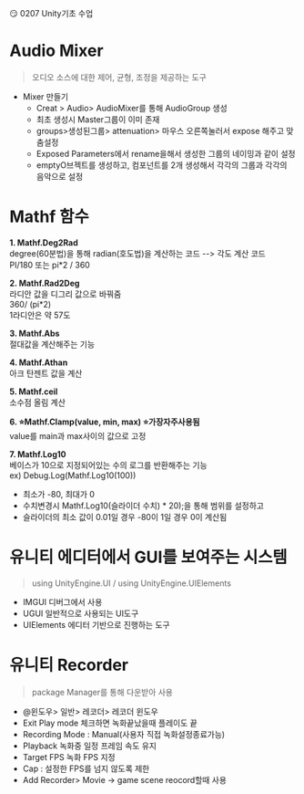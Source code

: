:smirk: 0207 Unity기초 수업
# Audio Mixer
 > 오디오 소스에 대한 제어, 균형, 조정을 제공하는 도구

* Mixer 만들기
  * Creat > Audio> AudioMixer를 통해 AudioGroup 생성
  * 최초 생성시 Master그룹이 이미 존재
  * groups>생성된그룹> attenuation> 마우스 오른쪽눌러서 expose 해주고 맞춤설정
  * Exposed Parameters에서 rename을해서 생성한 그룹의 네이밍과 같이 설정
  * emptyO브젝트를 생성하고, 컴포넌트를 2개 생성해서 각각의 그룹과 각각의 음악으로 설정
 
# Mathf 함수
**1. Mathf.Deg2Rad**         
  degree(60분법)을 통해 radian(호도법)을 계산하는 코드 --> 각도 계산 코드   
  PI/180 또는 pi*2 / 360
         
**2. Mathf.Rad2Deg**      
  라디안 값을 디그리 값으로 바꿔줌   
  360/ (pi*2)   
  1라디안은 약 57도

**3. Mathf.Abs**      
  절대값을 계산해주는 기능   

**4. Mathf.Athan**      
  아크 탄젠트 값을 계산 

**5. Mathf.ceil**      
  소수점 올림 계산

**6. :star:Mathf.Clamp(value, min, max) :star:가장자주사용됨**      
  value를 main과 max사이의 값으로 고정
 
**7. Mathf.Log10**   
  베이스가 10으로 지정되어있는 수의 로그를 반환해주는 기능   
  ex) Debug.Log(Mathf.Log10(100))   
  - 최소가 -80, 최대가 0
  - 수치변경시 Mathf.Log10(슬라이더 수치) * 20);을 통해 범위를 설정하고
  - 슬라이더의 최소 값이 0.01일 경우 -80이 1일 경우 0이 계산됨


# 유니티 에디터에서 GUI를 보여주는 시스템
> using UnityEngine.UI / using UnityEngine.UIElements
* IMGUI 디버그에서 사용
* UGUI 일반적으로 사용되는 UI도구
* UIElements 에디터 기반으로 진행하는 도구

# 유니티 Recorder 
> package Manager를 통해 다운받아 사용
* @윈도우> 일반> 레코더> 레코더 윈도우
* Exit Play mode 체크하면 녹화끝났을때 플레이도 끝
* Recording Mode : Manual(사용자 직접 녹화설정종료가능)
* Playback 녹화중 일정 프레임 속도 유지
* Target FPS 녹화 FPS 지정
* Cap : 설정한 FPS를 넘지 않도록 제한
* Add Recorder> Movie -> game scene reocord할때 사용


  
